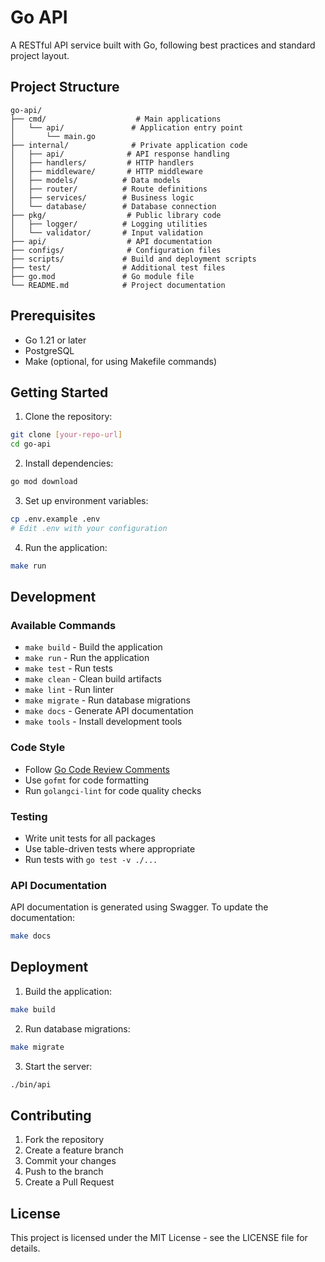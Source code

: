 # Go API

A RESTful API service built with Go, following best practices and standard project layout.

## Project Structure

```
go-api/
├── cmd/                    # Main applications
│   └── api/               # Application entry point
│       └── main.go
├── internal/              # Private application code
│   ├── api/              # API response handling
│   ├── handlers/         # HTTP handlers
│   ├── middleware/       # HTTP middleware
│   ├── models/          # Data models
│   ├── router/          # Route definitions
│   ├── services/        # Business logic
│   └── database/        # Database connection
├── pkg/                  # Public library code
│   ├── logger/          # Logging utilities
│   └── validator/       # Input validation
├── api/                  # API documentation
├── configs/              # Configuration files
├── scripts/             # Build and deployment scripts
├── test/                # Additional test files
├── go.mod               # Go module file
└── README.md            # Project documentation
```

## Prerequisites

- Go 1.21 or later
- PostgreSQL
- Make (optional, for using Makefile commands)

## Getting Started

1. Clone the repository:
```bash
git clone [your-repo-url]
cd go-api
```

2. Install dependencies:
```bash
go mod download
```

3. Set up environment variables:
```bash
cp .env.example .env
# Edit .env with your configuration
```

4. Run the application:
```bash
make run
```

## Development

### Available Commands

- `make build` - Build the application
- `make run` - Run the application
- `make test` - Run tests
- `make clean` - Clean build artifacts
- `make lint` - Run linter
- `make migrate` - Run database migrations
- `make docs` - Generate API documentation
- `make tools` - Install development tools

### Code Style

- Follow [Go Code Review Comments](https://github.com/golang/go/wiki/CodeReviewComments)
- Use `gofmt` for code formatting
- Run `golangci-lint` for code quality checks

### Testing

- Write unit tests for all packages
- Use table-driven tests where appropriate
- Run tests with `go test -v ./...`

### API Documentation

API documentation is generated using Swagger. To update the documentation:

```bash
make docs
```

## Deployment

1. Build the application:
```bash
make build
```

2. Run database migrations:
```bash
make migrate
```

3. Start the server:
```bash
./bin/api
```

## Contributing

1. Fork the repository
2. Create a feature branch
3. Commit your changes
4. Push to the branch
5. Create a Pull Request

## License

This project is licensed under the MIT License - see the LICENSE file for details. 